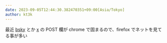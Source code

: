 ```yaml
---
date: 2023-09-05T12:44:30.382470351+09:00[Asia/Tokyo]
author: kt3k
---
```

最近 [bsky](https://bsky.app) とか [x](https://x.com/) の POST 欄が chrome で固まるので、firefox でネットを見てる事が多い
